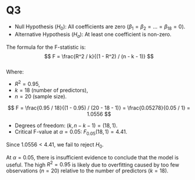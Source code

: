 # Q3

- Null Hypothesis ($H_0$): All coefficients are zero ($\beta_1 = \beta_2 = \ldots = \beta_{18} = 0$).  
- Alternative Hypothesis ($H_a$): At least one coefficient is non-zero.  
 
The formula for the F-statistic is:  
$$
F = \frac{R^2 / k}{(1 - R^2) / (n - k - 1)}
$$  
Where:  
- $R^2 = 0.95$,  
- $k = 18$ (number of predictors),  
- $n = 20$ (sample size).  

$$
F = \frac{0.95 / 18}{(1 - 0.95) / (20 - 18 - 1)} = \frac{0.05278}{0.05 / 1} = 1.0556
$$  

- Degrees of freedom: $(k, n - k - 1) = (18, 1)$.  
- Critical F-value at $\alpha = 0.05$: $F_{0.05}(18, 1) = 4.41$.  

Since $1.0556 < 4.41$, we fail to reject $H_0$.  

At $\alpha = 0.05$, there is insufficient evidence to conclude that the model is useful. The high $R^2 = 0.95$ is likely due to overfitting caused by too few observations ($n = 20$) relative to the number of predictors ($k = 18$).  